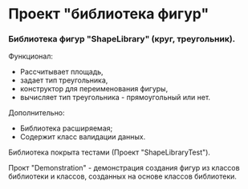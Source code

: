 # Проект "библиотека фигур"

### Библиотека фигур "ShapeLibrary" (круг, треугольник).

Функционал:
- Рассчитывает площадь,
- задает тип треугольника, 
- конструктор для переименования фигуры,
- вычисляет тип треугольника - прямоугольный или нет.
  
Дополнительно:
- Библиотека расширяемая;
- Содержит класс валидации данных.

Библиотека покрыта тестами (Проект "ShapeLibraryTest").

Прокт "Demonstration" - демонстрация создания фигур из классов библиотеки и классов, созданных на основе классов библиотеки.
